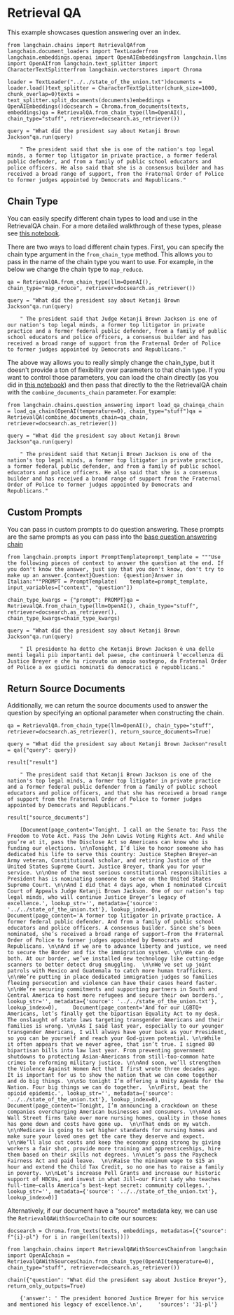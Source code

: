 Retrieval QA
============

This example showcases question answering over an index.

    from langchain.chains import RetrievalQAfrom langchain.document_loaders import TextLoaderfrom langchain.embeddings.openai import OpenAIEmbeddingsfrom langchain.llms import OpenAIfrom langchain.text_splitter import CharacterTextSplitterfrom langchain.vectorstores import Chroma

    loader = TextLoader("../../state_of_the_union.txt")documents = loader.load()text_splitter = CharacterTextSplitter(chunk_size=1000, chunk_overlap=0)texts = text_splitter.split_documents(documents)embeddings = OpenAIEmbeddings()docsearch = Chroma.from_documents(texts, embeddings)qa = RetrievalQA.from_chain_type(llm=OpenAI(), chain_type="stuff", retriever=docsearch.as_retriever())

    query = "What did the president say about Ketanji Brown Jackson"qa.run(query)

        " The president said that she is one of the nation's top legal minds, a former top litigator in private practice, a former federal public defender, and from a family of public school educators and police officers. He also said that she is a consensus builder and has received a broad range of support, from the Fraternal Order of Police to former judges appointed by Democrats and Republicans."

Chain Type[](#chain-type "Direct link to Chain Type")
------------------------------------------------------

You can easily specify different chain types to load and use in the RetrievalQA chain. For a more detailed walkthrough of these types, please see [this notebook](/docs/modules/chains/additional/question_answering.html).

There are two ways to load different chain types. First, you can specify the chain type argument in the `from_chain_type` method. This allows you to pass in the name of the chain type you want to use. For example, in the below we change the chain type to `map_reduce`.

    qa = RetrievalQA.from_chain_type(llm=OpenAI(), chain_type="map_reduce", retriever=docsearch.as_retriever())

    query = "What did the president say about Ketanji Brown Jackson"qa.run(query)

        " The president said that Judge Ketanji Brown Jackson is one of our nation's top legal minds, a former top litigator in private practice and a former federal public defender, from a family of public school educators and police officers, a consensus builder and has received a broad range of support from the Fraternal Order of Police to former judges appointed by Democrats and Republicans."

The above way allows you to really simply change the chain\_type, but it doesn't provide a ton of flexibility over parameters to that chain type. If you want to control those parameters, you can load the chain directly (as you did in [this notebook](/docs/modules/chains/additional/question_answering.html)) and then pass that directly to the the RetrievalQA chain with the `combine_documents_chain` parameter. For example:

    from langchain.chains.question_answering import load_qa_chainqa_chain = load_qa_chain(OpenAI(temperature=0), chain_type="stuff")qa = RetrievalQA(combine_documents_chain=qa_chain, retriever=docsearch.as_retriever())

    query = "What did the president say about Ketanji Brown Jackson"qa.run(query)

        " The president said that Ketanji Brown Jackson is one of the nation's top legal minds, a former top litigator in private practice, a former federal public defender, and from a family of public school educators and police officers. He also said that she is a consensus builder and has received a broad range of support from the Fraternal Order of Police to former judges appointed by Democrats and Republicans."

Custom Prompts[](#custom-prompts "Direct link to Custom Prompts")
------------------------------------------------------------------

You can pass in custom prompts to do question answering. These prompts are the same prompts as you can pass into the [base question answering chain](/docs/modules/chains/additional/question_answering.html)

    from langchain.prompts import PromptTemplateprompt_template = """Use the following pieces of context to answer the question at the end. If you don't know the answer, just say that you don't know, don't try to make up an answer.{context}Question: {question}Answer in Italian:"""PROMPT = PromptTemplate(    template=prompt_template, input_variables=["context", "question"])

    chain_type_kwargs = {"prompt": PROMPT}qa = RetrievalQA.from_chain_type(llm=OpenAI(), chain_type="stuff", retriever=docsearch.as_retriever(), chain_type_kwargs=chain_type_kwargs)

    query = "What did the president say about Ketanji Brown Jackson"qa.run(query)

        " Il presidente ha detto che Ketanji Brown Jackson è una delle menti legali più importanti del paese, che continuerà l'eccellenza di Justice Breyer e che ha ricevuto un ampio sostegno, da Fraternal Order of Police a ex giudici nominati da democratici e repubblicani."

Return Source Documents[](#return-source-documents "Direct link to Return Source Documents")
---------------------------------------------------------------------------------------------

Additionally, we can return the source documents used to answer the question by specifying an optional parameter when constructing the chain.

    qa = RetrievalQA.from_chain_type(llm=OpenAI(), chain_type="stuff", retriever=docsearch.as_retriever(), return_source_documents=True)

    query = "What did the president say about Ketanji Brown Jackson"result = qa({"query": query})

    result["result"]

        " The president said that Ketanji Brown Jackson is one of the nation's top legal minds, a former top litigator in private practice and a former federal public defender from a family of public school educators and police officers, and that she has received a broad range of support from the Fraternal Order of Police to former judges appointed by Democrats and Republicans."

    result["source_documents"]

        [Document(page_content='Tonight. I call on the Senate to: Pass the Freedom to Vote Act. Pass the John Lewis Voting Rights Act. And while you’re at it, pass the Disclose Act so Americans can know who is funding our elections. \n\nTonight, I’d like to honor someone who has dedicated his life to serve this country: Justice Stephen Breyer—an Army veteran, Constitutional scholar, and retiring Justice of the United States Supreme Court. Justice Breyer, thank you for your service. \n\nOne of the most serious constitutional responsibilities a President has is nominating someone to serve on the United States Supreme Court. \n\nAnd I did that 4 days ago, when I nominated Circuit Court of Appeals Judge Ketanji Brown Jackson. One of our nation’s top legal minds, who will continue Justice Breyer’s legacy of excellence.', lookup_str='', metadata={'source': '../../state_of_the_union.txt'}, lookup_index=0),     Document(page_content='A former top litigator in private practice. A former federal public defender. And from a family of public school educators and police officers. A consensus builder. Since she’s been nominated, she’s received a broad range of support—from the Fraternal Order of Police to former judges appointed by Democrats and Republicans. \n\nAnd if we are to advance liberty and justice, we need to secure the Border and fix the immigration system. \n\nWe can do both. At our border, we’ve installed new technology like cutting-edge scanners to better detect drug smuggling.  \n\nWe’ve set up joint patrols with Mexico and Guatemala to catch more human traffickers.  \n\nWe’re putting in place dedicated immigration judges so families fleeing persecution and violence can have their cases heard faster. \n\nWe’re securing commitments and supporting partners in South and Central America to host more refugees and secure their own borders.', lookup_str='', metadata={'source': '../../state_of_the_union.txt'}, lookup_index=0),     Document(page_content='And for our LGBTQ+ Americans, let’s finally get the bipartisan Equality Act to my desk. The onslaught of state laws targeting transgender Americans and their families is wrong. \n\nAs I said last year, especially to our younger transgender Americans, I will always have your back as your President, so you can be yourself and reach your God-given potential. \n\nWhile it often appears that we never agree, that isn’t true. I signed 80 bipartisan bills into law last year. From preventing government shutdowns to protecting Asian-Americans from still-too-common hate crimes to reforming military justice. \n\nAnd soon, we’ll strengthen the Violence Against Women Act that I first wrote three decades ago. It is important for us to show the nation that we can come together and do big things. \n\nSo tonight I’m offering a Unity Agenda for the Nation. Four big things we can do together.  \n\nFirst, beat the opioid epidemic.', lookup_str='', metadata={'source': '../../state_of_the_union.txt'}, lookup_index=0),     Document(page_content='Tonight, I’m announcing a crackdown on these companies overcharging American businesses and consumers. \n\nAnd as Wall Street firms take over more nursing homes, quality in those homes has gone down and costs have gone up.  \n\nThat ends on my watch. \n\nMedicare is going to set higher standards for nursing homes and make sure your loved ones get the care they deserve and expect. \n\nWe’ll also cut costs and keep the economy going strong by giving workers a fair shot, provide more training and apprenticeships, hire them based on their skills not degrees. \n\nLet’s pass the Paycheck Fairness Act and paid leave.  \n\nRaise the minimum wage to $15 an hour and extend the Child Tax Credit, so no one has to raise a family in poverty. \n\nLet’s increase Pell Grants and increase our historic support of HBCUs, and invest in what Jill—our First Lady who teaches full-time—calls America’s best-kept secret: community colleges.', lookup_str='', metadata={'source': '../../state_of_the_union.txt'}, lookup_index=0)]

Alternatively, if our document have a "source" metadata key, we can use the `RetrievalQAWithSourceChain` to cite our sources:

    docsearch = Chroma.from_texts(texts, embeddings, metadatas=[{"source": f"{i}-pl"} for i in range(len(texts))])

    from langchain.chains import RetrievalQAWithSourcesChainfrom langchain import OpenAIchain = RetrievalQAWithSourcesChain.from_chain_type(OpenAI(temperature=0), chain_type="stuff", retriever=docsearch.as_retriever())

    chain({"question": "What did the president say about Justice Breyer"}, return_only_outputs=True)

        {'answer': ' The president honored Justice Breyer for his service and mentioned his legacy of excellence.\n',     'sources': '31-pl'}